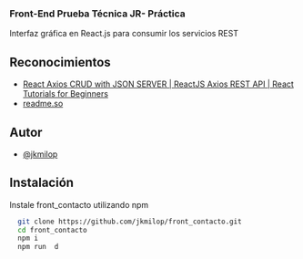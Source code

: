 ### Front-End Prueba Técnica JR- Práctica

Interfaz gráfica en React.js para consumir los servicios REST


## Reconocimientos

 - [React Axios CRUD with JSON SERVER | ReactJS Axios REST API | React Tutorials for Beginners](https://www.youtube.com/watch?v=59z1_3-vTOk&t=1264s&ab_channel=DipeshMalvia)
 - [readme.so](https://readme.so/editor)
 
## Autor

- [@jkmilop](https://www.github.com/jkmilop)


## Instalación


Instale front_contacto utilizando npm

```bash
  git clone https://github.com/jkmilop/front_contacto.git
  cd front_contacto
  npm i
  npm run  d
```
    
